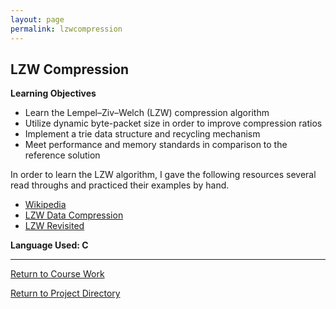 ```yaml
---
layout: page
permalink: lzwcompression
---
```


**LZW Compression**
--------------

**Learning Objectives**

* Learn the Lempel–Ziv–Welch (LZW) compression algorithm
* Utilize dynamic byte-packet size in order to improve compression ratios
* Implement a trie data structure and recycling mechanism
* Meet performance and memory standards in comparison to the reference solution

In order to learn the LZW algorithm, I gave the following resources several read throughs and practiced their examples by hand.
* [Wikipedia](https://en.wikipedia.org/wiki/Lempel%E2%80%93Ziv%E2%80%93Welch)
* [LZW Data Compression](http://marknelson.us/1989/10/01/lzw-data-compression/)
* [LZW Revisited](http://marknelson.us/2011/11/08/lzw-revisited/)


**Language Used: C**

----------

[Return to Course Work](https://jonscott20.github.io/course_work/)

[Return to Project Directory](https://jonscott20.github.io/project_directory/)
